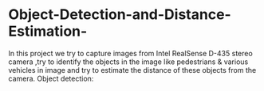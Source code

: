 # Object-Detection-and-Distance-Estimation-
In this project we try to capture images from Intel RealSense D-435 stereo camera ,try to identify the objects in the image like pedestrians &amp; various vehicles in image and try to estimate the distance of these objects from the camera.
Object detection:

